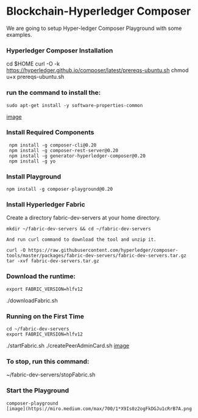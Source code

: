# Blockchain-Hyperledger Composer
  We are going to setup Hyper-ledger Composer Playground with some examples.

### Hyperledger Composer Installation

   cd $HOME
   curl -O -k https://hyperledger.github.io/composer/latest/prereqs-ubuntu.sh
   chmod u+x prereqs-ubuntu.sh
 
 ### run the command to install the:
 
    sudo apt-get install -y software-properties-common
 
 [image](https://miro.medium.com/max/553/1*EJT5Y64NLeXFA8Zu16vd6g.png)

 
 ### Install Required Components
 
     npm install -g composer-cli@0.20
     npm install -g composer-rest-server@0.20
     npm install -g generator-hyperledger-composer@0.20
     npm install -g yo

### Install Playground

    npm install -g composer-playground@0.20
 
### Install Hyperledger Fabric

   Create a directory fabric-dev-servers at your home directory.

    mkdir ~/fabric-dev-servers && cd ~/fabric-dev-servers
 
    And run curl command to download the tool and unzip it.

    curl -O https://raw.githubusercontent.com/hyperledger/composer-tools/master/packages/fabric-dev-servers/fabric-dev-servers.tar.gz
    tar -xvf fabric-dev-servers.tar.gz
  
 ### Download the runtime:
 
    export FABRIC_VERSION=hlfv12
   ./downloadFabric.sh

### Running on the First Time

    cd ~/fabric-dev-servers
    export FABRIC_VERSION=hlfv12
   ./startFabric.sh
   ./createPeerAdminCard.sh
    [image](https://miro.medium.com/max/700/1*c30OC-_LfLff1ueYjm-5-Q.png)
 

### To stop, run this command:
  ~/fabric-dev-servers/stopFabric.sh
  
 ### Start the Playground
 
    composer-playground
    [image](https://miro.medium.com/max/700/1*X9Is0z2ogFkDGJu1cRrB7A.png
  
   
   
